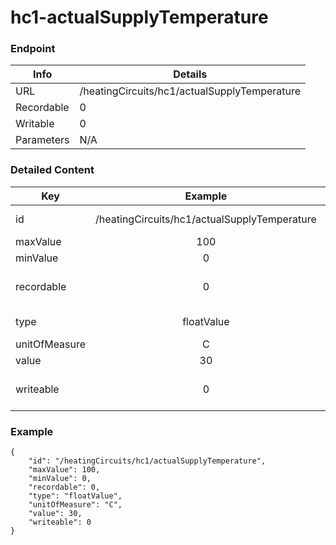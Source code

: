 # hc1-actualSupplyTemperature



### Endpoint

| Info  | Details |
| ------------- | ------------- |
| URL   | /heatingCircuits/hc1/actualSupplyTemperature   |
| Recordable   | 0   |
| Writable   | 0   |
| Parameters  | N/A  |

### Detailed Content

|  Key  | Example | Description |
| ------------- | :------: | ------------------------------ |
|  id | /heatingCircuits/hc1/actualSupplyTemperature | Message ID (URL) |
|  maxValue | 100 |  |
|  minValue | 0 |  |
|  recordable | 0 | Recordable parameter (0=No) |
|  type | floatValue | Data type of value |
|  unitOfMeasure | C |  |
|  value | 30 |  |
|  writeable | 0 | Writable parameter (0=No) |

### Example
```
{
    "id": "/heatingCircuits/hc1/actualSupplyTemperature",
    "maxValue": 100,
    "minValue": 0,
    "recordable": 0,
    "type": "floatValue",
    "unitOfMeasure": "C",
    "value": 30,
    "writeable": 0
}
```
